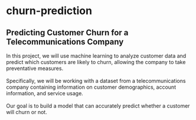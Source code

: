 # churn-prediction
## Predicting Customer Churn for a Telecommunications Company

In this project, we will use machine learning to analyze customer data and predict which customers are likely to churn, allowing the company to take preventative measures.
<br/>
<br/>
Specifically, we will be working with a dataset from a telecommunications company containing information on customer demographics, account information, and service usage. 
<br/>
<br/>
Our goal is to build a model that can accurately predict whether a customer will churn or not.
